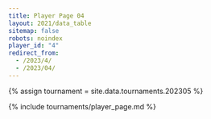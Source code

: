 ```yaml
---
title: Player Page 04
layout: 2021/data_table
sitemap: false
robots: noindex
player_id: "4"
redirect_from:
  - /2023/4/
  - /2023/04/
---
```

{% assign tournament = site.data.tournaments.202305 %}

{% include tournaments/player_page.md %}
